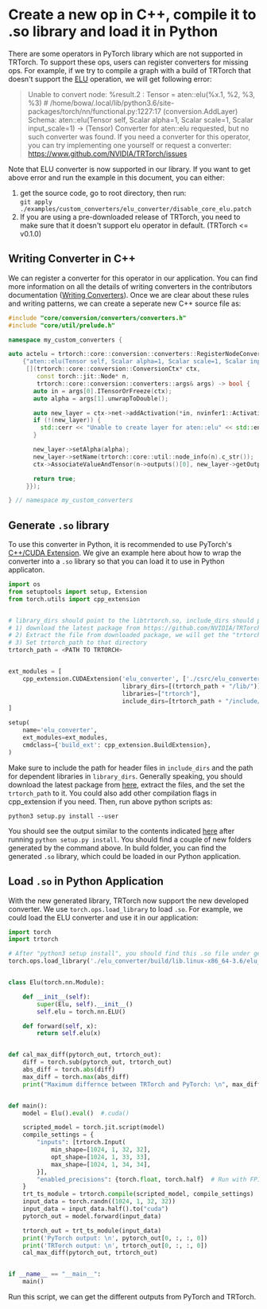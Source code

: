 # Create a new op in C++, compile it to .so library and load it in Python

There are some operators in PyTorch library which are not supported in TRTorch.
To support these ops, users can register converters for missing ops. For example,
if we try to compile a graph with a build of TRTorch that doesn't support the
[ELU](https://pytorch.org/docs/stable/generated/torch.nn.ELU.html) operation,
we will get following error:

> Unable to convert node: %result.2 : Tensor = aten::elu(%x.1, %2, %3, %3) # /home/bowa/.local/lib/python3.6/site-packages/torch/nn/functional.py:1227:17 (conversion.AddLayer)
Schema: aten::elu(Tensor self, Scalar alpha=1, Scalar scale=1, Scalar input_scale=1) -> (Tensor)
Converter for aten::elu requested, but no such converter was found.
If you need a converter for this operator, you can try implementing one yourself
or request a converter: https://www.github.com/NVIDIA/TRTorch/issues

Note that ELU converter is now supported in our library. If you want to get above
error and run the example in this document, you can either:
1. get the source code, go to root directory, then run: <br />
  `git apply ./examples/custom_converters/elu_converter/disable_core_elu.patch`
2. If you are using a pre-downloaded release of TRTorch, you need to make sure that
it doesn't support elu operator in default. (TRTorch <= v0.1.0)

## Writing Converter in C++
We can register a converter for this operator in our application. You can find more
information on all the details of writing converters in the contributors documentation
([Writing Converters](https://nvidia.github.io/TRTorch/contributors/writing_converters.html)).
Once we are clear about these rules and writing patterns, we can create a seperate new C++ source file as:

```c++
#include "core/conversion/converters/converters.h"
#include "core/util/prelude.h"

namespace my_custom_converters {

auto actelu = trtorch::core::conversion::converters::RegisterNodeConversionPatterns().pattern(
    {"aten::elu(Tensor self, Scalar alpha=1, Scalar scale=1, Scalar input_scale=1) -> (Tensor)",
     [](trtorch::core::conversion::ConversionCtx* ctx,
        const torch::jit::Node* n,
        trtorch::core::conversion::converters::args& args) -> bool {
       auto in = args[0].ITensorOrFreeze(ctx);
       auto alpha = args[1].unwrapToDouble();

       auto new_layer = ctx->net->addActivation(*in, nvinfer1::ActivationType::kELU);
       if (!(new_layer)) {
         std::cerr << "Unable to create layer for aten::elu" << std::endl;
       }

       new_layer->setAlpha(alpha);
       new_layer->setName(trtorch::core::util::node_info(n).c_str());
       ctx->AssociateValueAndTensor(n->outputs()[0], new_layer->getOutput(0));

       return true;
     }});

} // namespace my_custom_converters
```

## Generate `.so` library
To use this converter in Python, it is recommended to use PyTorch's
[C++/CUDA Extension](https://pytorch.org/tutorials/advanced/cpp_extension.html#custom-c-and-cuda-extensions).
We give an example here about how to wrap the converter into a `.so`
library so that you can load it to use in Python applicaton.
```python
import os
from setuptools import setup, Extension
from torch.utils import cpp_extension


# library_dirs should point to the libtrtorch.so, include_dirs should point to the dir that include the headers
# 1) download the latest package from https://github.com/NVIDIA/TRTorch/releases/
# 2) Extract the file from downloaded package, we will get the "trtorch" directory
# 3) Set trtorch_path to that directory
trtorch_path = <PATH TO TRTORCH>


ext_modules = [
    cpp_extension.CUDAExtension('elu_converter', ['./csrc/elu_converter.cpp'],
                                library_dirs=[(trtorch_path + "/lib/")],
                                libraries=["trtorch"],
                                include_dirs=[trtorch_path + "/include/trtorch/"])
]

setup(
    name='elu_converter',
    ext_modules=ext_modules,
    cmdclass={'build_ext': cpp_extension.BuildExtension},
)
```
Make sure to include the path for header files in `include_dirs` and the path
for dependent libraries in `library_dirs`. Generally speaking, you should download
the latest package from [here](https://github.com/NVIDIA/TRTorch/releases), extract
the files, and the set the `trtorch_path` to it. You could also add other compilation
flags in cpp_extension if you need. Then, run above python scripts as:
```shell
python3 setup.py install --user
```
You should see the output similar to the contents indicated [here](https://pytorch.org/tutorials/advanced/cpp_extension.html#custom-c-and-cuda-extensions)   after running
`python setup.py install`. You should find a couple of new folders generated
by the command above. In build folder, you can find the generated `.so` library,
which could be loaded in our Python application.

## Load `.so` in Python Application
With the new generated library, TRTorch now support the new developed converter.
We use `torch.ops.load_library` to load `.so`. For example, we could load the ELU
converter and use it in our application:
```python
import torch
import trtorch

# After "python3 setup install", you should find this .so file under generated "build" directory
torch.ops.load_library('./elu_converter/build/lib.linux-x86_64-3.6/elu_converter.cpython-36m-x86_64-linux-gnu.so')


class Elu(torch.nn.Module):

    def __init__(self):
        super(Elu, self).__init__()
        self.elu = torch.nn.ELU()

    def forward(self, x):
        return self.elu(x)


def cal_max_diff(pytorch_out, trtorch_out):
    diff = torch.sub(pytorch_out, trtorch_out)
    abs_diff = torch.abs(diff)
    max_diff = torch.max(abs_diff)
    print("Maximum differnce between TRTorch and PyTorch: \n", max_diff)


def main():
    model = Elu().eval()  #.cuda()

    scripted_model = torch.jit.script(model)
    compile_settings = {
        "inputs": [trtorch.Input(
            min_shape=[1024, 1, 32, 32],
            opt_shape=[1024, 1, 33, 33],
            max_shape=[1024, 1, 34, 34],
        }],
        "enabled_precisions": {torch.float, torch.half}  # Run with FP16
    }
    trt_ts_module = trtorch.compile(scripted_model, compile_settings)
    input_data = torch.randn((1024, 1, 32, 32))
    input_data = input_data.half().to("cuda")
    pytorch_out = model.forward(input_data)

    trtorch_out = trt_ts_module(input_data)
    print('PyTorch output: \n', pytorch_out[0, :, :, 0])
    print('TRTorch output: \n', trtorch_out[0, :, :, 0])
    cal_max_diff(pytorch_out, trtorch_out)


if __name__ == "__main__":
    main()

```
Run this script, we can get the different outputs from PyTorch and TRTorch.
